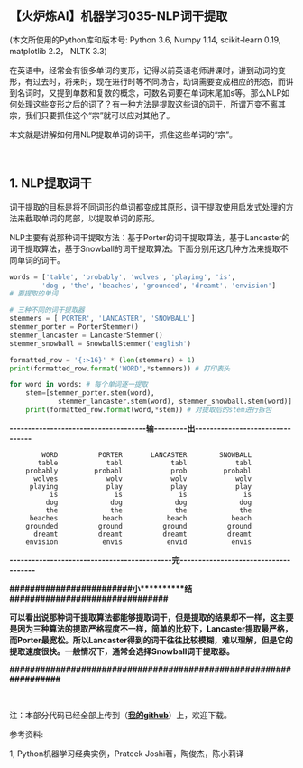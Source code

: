 【火炉炼AI】机器学习035-NLP词干提取
-

(本文所使用的Python库和版本号: Python 3.6, Numpy 1.14, scikit-learn 0.19, matplotlib 2.2， NLTK 3.3)

在英语中，经常会有很多单词的变形，记得以前英语老师讲课时，讲到动词的变形，有过去时，将来时，现在进行时等不同场合，动词需要变成相应的形态，而讲到名词时，又提到单数和复数的概念，可数名词要在单词末尾加s等。那么NLP如何处理这些变形之后的词了？有一种方法是提取这些词的词干，所谓万变不离其宗，我们只要抓住这个“宗”就可以应对其他了。

本文就是讲解如何用NLP提取单词的词干，抓住这些单词的“宗”。

<br/>

## 1. NLP提取词干

词干提取的目标是将不同词形的单词都变成其原形，词干提取使用启发式处理的方法来截取单词的尾部，以提取单词的原形。

NLP主要有说那种词干提取方法：基于Porter的词干提取算法，基于Lancaster的词干提取算法，基于Snowball的词干提取算法。下面分别用这几种方法来提取不同单词的词干。

```Python
words = ['table', 'probably', 'wolves', 'playing', 'is', 
        'dog', 'the', 'beaches', 'grounded', 'dreamt', 'envision'] 
# 要提取的单词

# 三种不同的词干提取器
stemmers = ['PORTER', 'LANCASTER', 'SNOWBALL']
stemmer_porter = PorterStemmer()
stemmer_lancaster = LancasterStemmer()
stemmer_snowball = SnowballStemmer('english')

formatted_row = '{:>16}' * (len(stemmers) + 1)
print(formatted_row.format('WORD',*stemmers)) # 打印表头

for word in words: # 每个单词逐一提取
    stem=[stemmer_porter.stem(word), 
            stemmer_lancaster.stem(word), stemmer_snowball.stem(word)]
    print(formatted_row.format(word,*stem)) # 对提取后的stem进行拆包
```

**-------------------------------------输---------出--------------------------------**

            WORD          PORTER       LANCASTER        SNOWBALL
           table            tabl            tabl            tabl
        probably         probabl            prob         probabl
          wolves            wolv            wolv            wolv
         playing            play            play            play
              is              is              is              is
             dog             dog             dog             dog
             the             the             the             the
         beaches           beach           beach           beach
        grounded          ground          ground          ground
          dreamt          dreamt          dreamt          dreamt
        envision           envis           envid           envis

**--------------------------------------------完-------------------------------------**



**\#\#\#\#\#\#\#\#\#\#\#\#\#\#\#\#\#\#\#\#\#\#\#\#小\*\*\*\*\*\*\*\*\*\*结\#\#\#\#\#\#\#\#\#\#\#\#\#\#\#\#\#\#\#\#\#\#\#\#\#\#\#\#\#\#\#**

**可以看出说那种词干提取算法都能够提取词干，但是提取的结果却不一样，这主要是因为三种算法的提取严格程度不一样，简单的比较下，Lancaster提取最严格，而Porter最宽松。所以Lancaster得到的词干往往比较模糊，难以理解，但是它的提取速度很快。一般情况下，通常会选择Snowball词干提取器。**

**\#\#\#\#\#\#\#\#\#\#\#\#\#\#\#\#\#\#\#\#\#\#\#\#\#\#\#\#\#\#\#\#\#\#\#\#\#\#\#\#\#\#\#\#\#\#\#\#\#\#\#\#\#\#\#\#\#\#\#\#\#\#\#\#\#**


<br/>

注：本部分代码已经全部上传到（[**我的github**](https://github.com/RayDean/MachineLearning)）上，欢迎下载。

参考资料:

1, Python机器学习经典实例，Prateek Joshi著，陶俊杰，陈小莉译